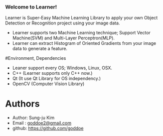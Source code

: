 ### Welcome to Learner!
Learner is Super-Easy Machine Learning Library to apply your own Object Detection or Recognition project using your image data.

+ Learner supports two Machine Learning technique; Support Vector Machine(SVM) and Multi-Layer Perceptron(MLP).
+ Learner can extract Histogram of Oriented Gradients from your image data to generate a feature.


#Environment, Dependencies
+ Leaner support every OS; Windows, Linux, OSX.
+ C++ (Learner supports only C++ now.)
+ Qt (It use Qt Library for OS independency.)
+ OpenCV (Computer Vision Library)


# Authors
+ Author: Sung-ju Kim
+ Email : goddoe2@gmail.com
+ github: https://github.com/goddoe
